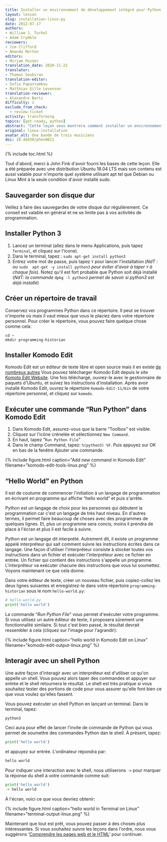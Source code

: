 ```yaml
---
title: Installer un environnement de développement intégré pour Python (Linux)
layout: lesson
slug: installation-linux-py
date: 2012-07-17
authors:
- William J. Turkel
- Adam Crymble
reviewers:
- Jim Clifford
- Amanda Morton
editors:
- Miriam Posner
translation_date: 2020-11-22 
translator:
- Thomas Soubiran
translation-editor:
- Sofia Papastamkou
- Matthias Gille Levenson
translation-reviewer:
- Alexandre Bartz
difficulty: 1
exclude_from_check:
  - review-ticket
activity: transforming
topics: [get-ready, python]
abstract: "Cette leçon vous montrera comment installer un environnement de développement pour Python sur un ordinateur exécutant le système d'exploitation Linux."
original: linux-installation
avatar_alt: Une bande de trois musiciens
doi: 10.46430/phen0011
---
```


{% include toc.html %}





Tout d'abord, merci à John Fink d'avoir fourni les bases de cette leçon. 
Elle a été préparée avec une distribution Ubuntu 18.04 LTS mais son contenu est aussi valable pour n'importe quel système utilisant apt tel que Debian ou Linux Mint à la seule condition d'avoir installé sudo.

## Sauvegarder son disque dur

Veillez à faire des sauvegardes de votre disque dur régulièrement. Ce conseil est valable en général et ne se limite pas à vos activités de programmation.

## Installer Python 3
  
1.  Lancez un terminal (allez dans le menu Applications, puis tapez `Terminal`, et cliquez sur l'icone).
2.  Dans le terminal, tapez : `sudo apt-get install python3`
3.  Entrez votre mot de passe, puis tapez `Y` pour lancer l'installation (*NdT : ou* `sudo  apt-get -y install python3` *pour éviter d'avoir à taper `Y` à chaque fois*). 
    Notez qu'il est fort probable que Python soit déjà installé (*NdT: la commande* `dpkg -l python3` *permet de savoir si python3 est déjà installé*)

## Créer un répertoire de travail

Conservez vos programmes Python dans ce répertoire. Il peut se trouver n'importe où mais il vaut mieux que vous le placiez dans votre répertoire personnel. Pour créer le répertoire, vous pouvez faire quelque chose comme cela:

```
cd ~
mkdir programming-historian
```

## Installer Komodo Edit

Komodo Edit est un éditeur de texte libre et open source mais il en existe [de nombreux autres][] Vous pouvez télécharger Komodo Edit depuis le site [Komoto Edit Website][]. Une fois téléchargé, ouvrez-le avec le gestionnaire de paquets d'Ubuntu, et suivez les instructions d'installation. Après avoir installé Komodo Edit,
ouvrez le répertoire `Komodo-Edit-11/bin` de votre répertoire personnel, et cliquez sur `komodo`.


## Exécuter une commande “Run Python” dans Komodo Edit

1.  Dans Komodo Edit, assurez-vous que la barre “Toolbox” est visible.
2.  Cliquez sur l'icône crénelée et sélectionnez `New Command`.
3.  En haut, tapez “`Run Python File`”
4.  Dans le champ Command, tapez: `%(python3) %F`. Puis appuyez sur OK en bas de la fenêtre Ajouter une commande.
    
{% include figure.html caption="Add new command in Komodo Edit" filename="komodo-edit-tools-linux.png" %}


## “Hello World” en Python

Il est de coutume de commencer l'initiation à un langage de programmation en écrivant en programme qui affiche “hello world” et puis s'arrête.

Python est un langage de choix pour les personnes qui débutent la programmation car c'est un langage de très haut niveau. En d'autres termes, il permet faire beaucoup de choses avec des programmes de quelques lignes. Et, plus un programme sera concis, moins il prendra de place à l'écran et plus il est facile à suivre.

Python est un langage dit interprété. Autrement dit, il existe un programme appelé interpréteur qui sait comment suivre les instructions écrites dans ce langage. Une façon d'utiliser l'interpréteur consiste à stocker toutes vos instructions dans un fichier et exécuter l'interpréteur avec ce fichier en entrée. Un fichier qui contient des instructions s'appelle un programme. L'interpréteur va exécuter chacune des instructions que vous lui soumettez. 
Voyons maintenant ce que cela donne.  

Dans votre éditeur de texte, créer un nouveau fichier, puis copiez-collez les deux lignes suivantes et enregistrez-le dans votre répertoire `programming-historian` sous le nom `hello-world.py`:

``` python
# hello-world.py
print('hello world')
```

La commande “*Run Python File*” vous permet d'exécuter votre programme. Si vous utilisez un autre éditeur de texte, il proposera sûrement une fonctionnalité similaire. Si tout c'est bien passé, le résultat devrait ressembler à cela (cliquez sur l'image pour l'agrandir):

{% include figure.html caption="hello world in Komodo Edit on Linux" filename="komodo-edit-output-linux.png" %}

## Interagir avec un shell Python

Une autre façon d'interagir avec un interpréteur est d'utiliser ce qu'on appelle un shell. Vous pouvez alors taper des commandes et appuyer sur entrée et le shell retournera le résultat. Le shell est très pratique si vous souhaitez tester des portions de code pour vous assurer qu'elle font bien ce que vous voulez qu'elles fassent.

Vous pouvez exécuter un shell Python en lançant un terminal. Dans le terminal, tapez:

``` python
python3
```

Ceci aura pour effet de lancer l'invite de commande de Python qui vous permet de soumettre des commandes Python dan le shell. À présent, tapez:

``` python
print('hello world')
```

et appuyez sur entrée. L'ordinateur répondra par:

``` python
hello world
```

Pour indiquer une interaction avec le shell, nous utiliserons `->` pour marquer la réponse du shell à votre commande comme suit:

``` python
print('hello world')
-> hello world
```

À l'écran, voici ce que vous devriez obtenir:

{% include figure.html caption="hello world in Terminal on Linux" filename="terminal-output-linux.png" %}

Maintenant que tout est prêt, vous pouvez passer à des choses plus intéressantes. Si vous souhaitez suivre les leçons dans l'ordre, nous vous suggérons ‘[Comprendre les pages web et le HTML][]‘ pour continuer.

  [de nombreux autres]: https://wiki.python.org/moin/PythonEditors/
  [Komoto Edit Website]: https://www.activestate.com/products/komodo-edit/
  [Comprendre les pages web et le HTML]: /fr/lecons/comprendre-les-pages-web
